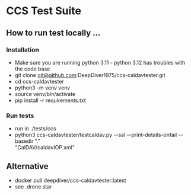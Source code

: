 # CCS Test Suite

## How to run test locally ...
### Installation
- Make sure you are running python 3.11 - python 3.12 has troubles with the code base
- git clone git@github.com:DeepDiver1975/ccs-caldavtester.git
- cd ccs-caldavtester
- python3 -m venv venv
- source venv/bin/activate
- pip install -r requirements.txt

### Run tests
- run in ./tests/ccs
- python3 ccs-caldavtester/testcaldav.py --ssl --print-details-onfail --basedir "." \
"CalDAV/caldavIOP.xml"

## Alternative
- docker pull deepdiver/ccs-caldavtester:latest
- see .drone.star

